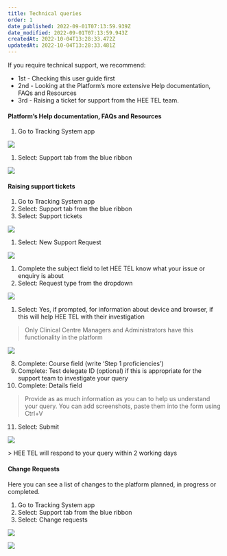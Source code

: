 ```yaml
---
title: Technical queries
order: 1
date_published: 2022-09-01T07:13:59.939Z
date_modified: 2022-09-01T07:13:59.943Z
createdAt: 2022-10-04T13:28:33.472Z
updatedAt: 2022-10-04T13:28:33.481Z
---
```



If you require technical support, we recommend:​

* 1st - Checking this user guide first​
* 2nd - Looking at the Platform’s more extensive Help documentation, FAQs and Resources​
* 3rd - Raising a ticket for support from the HEE TEL team.​

#### Platform’s Help documentation, FAQs and Resources

1. Go to Tracking System app​

![](/img/ad-6-01-Tech-queries.jpg)

1. Select: Support tab from the blue ribbon ​

![](/img/ad-6-02-Tech-queries.jpg)

#### Raising support tickets

1. Go to Tracking System app​
2. Select: Support tab from the blue ribbon ​
3. Select: Support tickets​

![](/img/ad-6-03-Tech-queries.jpg)

1. Select: New Support Request​

![](/img/ad-6-04-Tech-queries.jpg)

1. Complete the subject field to let HEE TEL know what your issue or enquiry is about​
2. Select: Request type from the dropdown ​

![](/img/ad-6-05-Tech-queries.jpg)

1. Select: Yes, if prompted, for information about device and browser, if this will help HEE TEL with their investigation

> Only Clinical Centre Managers and Administrators have this functionality in the platform ​

![](/img/ad-6-06-Tech-queries.jpg)

8. Complete: Course field (write ‘Step 1 proficiencies’) ​
9. Complete: Test delegate ID  (optional) if this is appropriate for the support team to investigate your query​
10. Complete: Details field​

> Provide as as much information as you can to help us understand your query. You can add screenshots, paste them into the form using Ctrl+V​



11. Select: Submit ​

![](/img/ad-6-07-Tech-queries.jpg)

​> HEE TEL will respond to your query within 2 working days​

#### Change Requests​

Here you can see a list of changes to the platform planned, in progress or completed.​

1. Go to Tracking System app​
2. Select: Support tab from the blue ribbon ​
3. Select: Change requests​

![](/img/ad-6-08-Tech-queries.jpg)

![](/img/ad-6-12-tech.jpg)